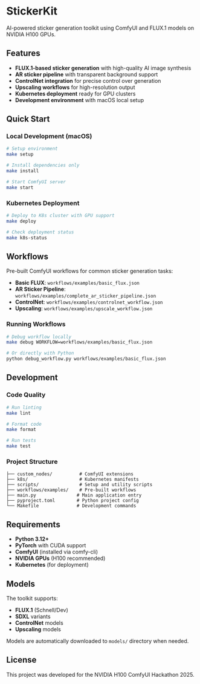 # StickerKit

AI-powered sticker generation toolkit using ComfyUI and FLUX.1 models on NVIDIA H100 GPUs.

## Features

- **FLUX.1-based sticker generation** with high-quality AI image synthesis
- **AR sticker pipeline** with transparent background support
- **ControlNet integration** for precise control over generation
- **Upscaling workflows** for high-resolution output
- **Kubernetes deployment** ready for GPU clusters
- **Development environment** with macOS local setup

## Quick Start

### Local Development (macOS)

```bash
# Setup environment
make setup

# Install dependencies only
make install

# Start ComfyUI server
make start
```

### Kubernetes Deployment

```bash
# Deploy to K8s cluster with GPU support
make deploy

# Check deployment status  
make k8s-status
```

## Workflows

Pre-built ComfyUI workflows for common sticker generation tasks:

- **Basic FLUX**: `workflows/examples/basic_flux.json`
- **AR Sticker Pipeline**: `workflows/examples/complete_ar_sticker_pipeline.json`  
- **ControlNet**: `workflows/examples/controlnet_workflow.json`
- **Upscaling**: `workflows/examples/upscale_workflow.json`

### Running Workflows

```bash
# Debug workflow locally
make debug WORKFLOW=workflows/examples/basic_flux.json

# Or directly with Python
python debug_workflow.py workflows/examples/basic_flux.json
```

## Development

### Code Quality

```bash
# Run linting
make lint

# Format code
make format

# Run tests
make test
```

### Project Structure

```
├── custom_nodes/          # ComfyUI extensions
├── k8s/                   # Kubernetes manifests
├── scripts/               # Setup and utility scripts
├── workflows/examples/    # Pre-built workflows
├── main.py               # Main application entry
├── pyproject.toml        # Python project config
└── Makefile              # Development commands
```

## Requirements

- **Python 3.12+**
- **PyTorch** with CUDA support
- **ComfyUI** (installed via comfy-cli)
- **NVIDIA GPUs** (H100 recommended)
- **Kubernetes** (for deployment)

## Models

The toolkit supports:

- **FLUX.1** (Schnell/Dev)
- **SDXL** variants
- **ControlNet** models
- **Upscaling** models

Models are automatically downloaded to `models/` directory when needed.

## License

This project was developed for the NVIDIA H100 ComfyUI Hackathon 2025.
